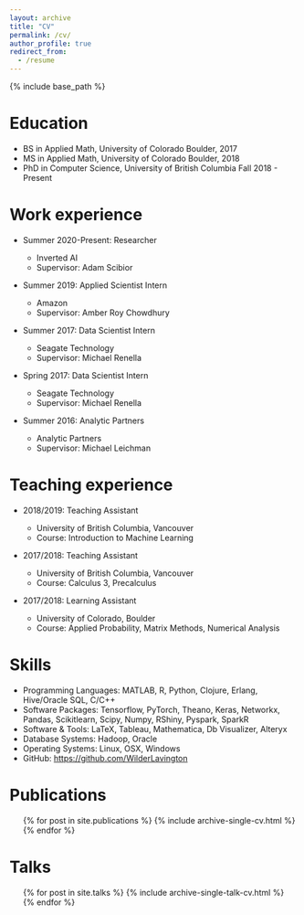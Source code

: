 ```yaml
---
layout: archive
title: "CV"
permalink: /cv/
author_profile: true
redirect_from:
  - /resume
---
```


{% include base_path %}

Education
======
* BS in Applied Math, University of Colorado Boulder, 2017
* MS in Applied Math, University of Colorado Boulder, 2018
* PhD in Computer Science, University of British Columbia Fall 2018 - Present

Work experience
======
* Summer 2020-Present: Researcher
  * Inverted AI
  * Supervisor: Adam Scibior

* Summer 2019: Applied Scientist Intern
  * Amazon
  * Supervisor: Amber Roy Chowdhury

* Summer 2017: Data Scientist Intern
  * Seagate Technology
  * Supervisor: Michael Renella

* Spring 2017: Data Scientist Intern
  * Seagate Technology
  * Supervisor: Michael Renella

* Summer 2016: Analytic Partners
  * Analytic Partners
  * Supervisor: Michael Leichman

Teaching experience
======
* 2018/2019: Teaching Assistant
  * University of British Columbia, Vancouver
  * Course: Introduction to Machine Learning

* 2017/2018: Teaching Assistant
  * University of British Columbia, Vancouver
  * Course: Calculus 3, Precalculus

* 2017/2018: Learning Assistant
  * University of Colorado, Boulder
  * Course: Applied Probability, Matrix Methods, Numerical Analysis

Skills
======
* Programming Languages: MATLAB, R, Python, Clojure, Erlang, Hive/Oracle SQL, C/C++
* Software Packages: Tensorflow, PyTorch, Theano, Keras, Networkx, Pandas, Scikitlearn, Scipy, Numpy, RShiny, Pyspark, SparkR
* Software & Tools: LaTeX, Tableau, Mathematica, Db Visualizer, Alteryx
* Database Systems: Hadoop, Oracle
* Operating Systems: Linux, OSX, Windows
* GitHub: https://github.com/WilderLavington

Publications
======
  <ul>{% for post in site.publications %}
    {% include archive-single-cv.html %}
  {% endfor %}</ul>

Talks
======
  <ul>{% for post in site.talks %}
    {% include archive-single-talk-cv.html %}
  {% endfor %}</ul>
